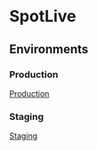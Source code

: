 # SpotLive

## Environments

### Production

[Production](https://les-prod.westeurope.cloudapp.azure.com)

### Staging

[Staging](https://les-dev.germanywestcentral.cloudapp.azure.com)